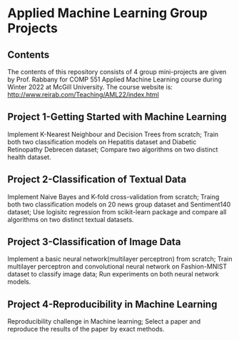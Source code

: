 # Applied Machine Learning Group Projects
## Contents
The contents of this repository consists of 4 group mini-projects are given by Prof. Rabbany for COMP 551 Applied Machine Learning course during Winter 2022 at McGill University. The course website is: http://www.reirab.com/Teaching/AML22/index.html

## Project 1-Getting Started with Machine Learning 
Implement K-Nearest Neighbour and Decision Trees from scratch; Train both two classification models on Hepatitis dataset and Diabetic Retinopathy Debrecen dataset; Compare two algorithms on two distinct health dataset.
## Project 2-Classification of Textual Data
Implement Naive Bayes and K-fold cross-validation from scratch; Traing both two classification models on 20 news group dataset and Sentiment140 dataset; Use logisitc regression from scikit-learn package and compare all algorithms on two distinct textual datasets.
## Project 3-Classification of Image Data
Implement a basic neural network(multilayer perceptron) from scratch; Train multilayer perceptron and convolutional neural network on Fashion-MNIST dataset to classify image data; Run experiments on both neural network models.
## Project 4-Reproducibility in Machine Learning
Reproducibility challenge in Machine learning; Select a paper and reproduce the results of the paper by exact methods.
